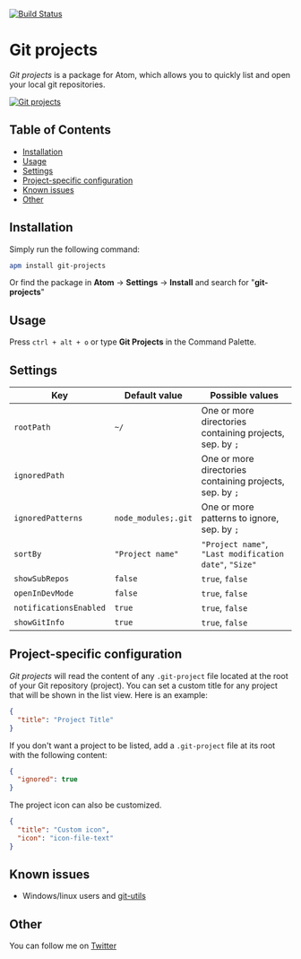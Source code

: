 [![Build Status](https://travis-ci.org/prrrnd/atom-git-projects.svg?branch=master)](https://travis-ci.org/prrrnd/atom-git-projects)

# Git projects

_Git projects_ is a package for Atom, which allows you to quickly list and open your local git repositories.

[![Git projects](https://github.com/prrrnd/atom-git-projects/raw/master/capture.gif)](https://atom.io/packages/git-projects)

## Table of Contents
  * [Installation](#installation)
  * [Usage](#usage)
  * [Settings](#settings)
  * [Project-specific configuration](#project-specific-configuration)
  * [Known issues](#known-issues)
  * [Other](#other)


## Installation <a id="installation"></a>

Simply run the following command:
```sh
apm install git-projects
```

Or find the package in **Atom** &rarr; **Settings** &rarr; **Install** and search for "**git-projects**"

## Usage <a id="usage"></a>

Press `ctrl + alt + o` or type **Git Projects** in the Command Palette.

## Settings <a id="settings"></a>

| Key                     | Default value      | Possible values                                            |
|-------------------------|--------------------|------------------------------------------------------------|
| `rootPath`              | `~/`               | One or more directories containing projects, sep. by `;`   |
| `ignoredPath`           | ` `                | One or more directories containing projects, sep. by `;`   |
| `ignoredPatterns`       | `node_modules;.git`| One or more patterns to ignore, sep. by `;`                |
| `sortBy`                | `"Project name"`   | `"Project name"`, `"Last modification date"`, `"Size"`     |
| `showSubRepos`          | `false`            | `true`, `false`                                            |
| `openInDevMode`         | `false`            | `true`, `false`                                            |
| `notificationsEnabled`  | `true`             | `true`, `false`                                            |
| `showGitInfo`           | `true`             | `true`, `false`                                            |

## Project-specific configuration  <a id="project-specific-configuration"></a>

_Git projects_ will read the content of any `.git-project` file located at the root of your Git repository (project).
You can set a custom title for any project that will be shown in the list view.
Here is an example:
```json
{
  "title": "Project Title"
}
```

If you don't want a project to be listed, add a `.git-project` file at its root with the following content:
```json
{
  "ignored": true
}
```

The project icon can also be customized.
```json
{
  "title": "Custom icon",
  "icon": "icon-file-text"
}
```

## Known issues <a id="known-issues"></a>

- Windows/linux users and [git-utils](https://github.com/atom/git-utils/issues)

## Other <a id="other"></a>

You can follow me on [Twitter](https://twitter.com/prrrnd)

